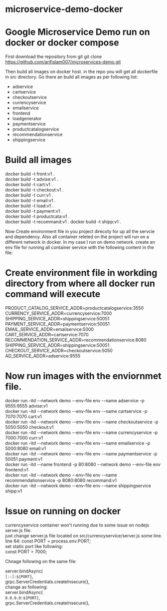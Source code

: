 # microservice-demo-docker
# Google Microservice Demo run on docker or docker compose
First download the repository from git 
git clone https://github.com/arifislam007/microservices-demo.git

Then build all images on docker host. in the repo you will get all dockerfile in src directory. Go there an build all images as per following list:
- adservice
- cartservice
- checkoutservice
- currencyservice
- emailservice
- frontend
- loadgenerator
- paymentservice
- productcatalogservice
- recommendationservice
- shippingservice

# Build all images </br>
docker build -t front:v1 . </br>
docker build -t advise:v1 . </br>
docker build -t cart:v1 . </br>
docker build -t checkout:v1 . </br>
docker build -t curr:v1 . </br>
docker build -t email:v1 . </br>
docker build -t load:v1 . </br>
docker build -t payment:v1 . </br>
docker build -t productcata:v1 . </br>
docker build -t recommand:v1 .
docker build -t shipp:v1 .


Now Create environment file in you project direcoty for up all the servcie and dependency. Also all container releted on the project will run on a different network in docker. In my case I run on demo network. 
create an env file for running all container service with the following content in the file:
# Create environment file in workding directory from where all docker run command will execute
PRODUCT_CATALOG_SERVICE_ADDR=productcatalogservice:3550 </br>
CURRENCY_SERVICE_ADDR=currencyservice:7000 </br>
SHIPPING_SERVICE_ADDR=shippingservice:50051 </br>
PAYMENT_SERVICE_ADDR=paymentservice:50051 </br>
EMAIL_SERVICE_ADDR=emailservice:5000 </br>
CART_SERVICE_ADDR=cartservice:7070 </br>
RECOMMENDATION_SERVICE_ADDR=recommendationservice:8080 </br>
SHIPPING_SERVICE_ADDR=shippingservice:50051 </br>
CHECKOUT_SERVICE_ADDR=checkoutservice:5050 </br>
AD_SERVICE_ADDR=adservice:9555 </br>

# Now run images with the enviornmet file.

docker run -itd --network demo --env-file env --name adservice -p 9555:9555 advise:v1 </br>
docker run -itd --network demo --env-file env --name cartservice -p 7070:7070 cart:v1 </br>
docker run -itd --network demo --env-file env --name checkoutservice -p 5050:5050 checkout:v1 </br>
docker run -itd --network demo --env-file env --name currencyservice -p 7000:7000 curr:v1 </br>
docker run -itd --network demo --env-file env --name emailservice -p 5000:8080 email:v1 </br>
docker run -itd --network demo --env-file env --name paymentservice -p 50051 payment:v1 </br>
docker run -itd --name frontend -p 80:8080 --network demo --env-file env frontend:v1 </br>
docker run -itd --network demo --env-file env --name recommendationservice -p 8080:8080 recommand:v1 </br>
docker run -itd --network demo --env-file env --name shippingservice shipp:v1 </br>


# Issue on running on docker 
currencyservice container won't running due to some issue on nodejs server.js file. </br>
just change server.js file located on src/currencyservice/server.js some line. </br>
line 64: const PORT = process.env.PORT; </br> 
set static port like following: </br>
const PORT = 7000; </br> 

Chnage following on the same file: </br>

server.bindAsync( </br>
    `[::]:${PORT}`, </br>
    grpc.ServerCredentials.createInsecure(), </br>
change as following:</br>
server.bindAsync( </br>
    `0.0.0.0:${PORT}`, </br>
    grpc.ServerCredentials.createInsecure(), </br>


